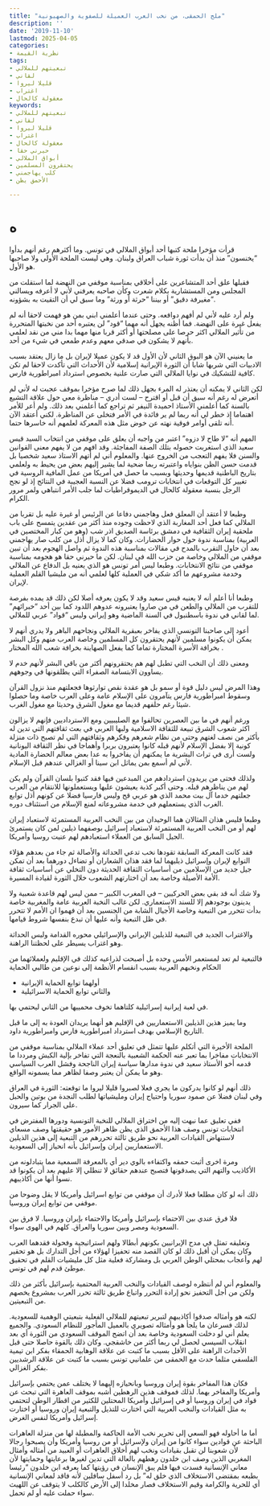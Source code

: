 ```yaml
---
title: "ملح الحمقى، من نخب العرب العميلة للصفوية والصهيونية"
description: ''
date: '2019-11-10'
lastmod: 2025-04-05
categories:
- نظرية القيمة
tags:
- تبعيتهم للملالي
- لقاني
- قليلا ليروا
- اغتراب
- معقولة كالحال
keywords:
- تبعيتهم للملالي
- لقاني
- قليلا ليروا
- اغتراب
- معقولة كالحال
- حيرني حقا
- أبواق الملالي
- يحتقرون المسلمين
- كلب يهاجمني
- الأحمق يظن

---
```

# **ه**

قرأت مؤخرا ملحة كتبها أحد أبواق الملالي في تونس. وما أكثرهم رغم أنهم بدأوا “يخنسون” منذ أن بدأت ثورة شباب العراق ولبنان. وهي ليست الملحة الأولى ولا صاحبها هو الأول.

فقبلها علق أحد المتشاعرين على أخلاقي بمناسبة موقفي من النهضة لما استقلت من المجلس ومن المستشارية بكلام شعرت وكأن صاحبه يعرفني لأني لا أعرفه ويسالني “مغيرفة دقيق” أو بيننا “حرثة أو ورثة” وما سبق لي أن التقيت به بشؤونه.

ولم أرد عليه لأني لم أفهم دوافعه. وحتى عندما أعلمني ابني بمن هو فهمت لاحقا أنه لم يفعل غيرة على النهضة. فما أظنه يجهل أنه مهما “قود” لن يعتبره أحد من نخبتها المتحررة من تأثير الملالي اكثر حرصا على مصلحتها أو أكثر قربا منها مهما بدا مني من نقد لعلمي بأنهم لا يشكون في صدقي معهم وعدم طمعي في شيء من أحد.

ما يعنيني الآن هو البوق الثاني لأن الأول قد لا يكون عميلا لإيران بل ما زال يعتقد بسبب الادبيات التي شربها شابا أن الثورة الإيرانية إسلامية لأن الأحداث التي تأكدت لاحقا لم تكن كافية للتشكيك في نوايا الملالي التي صارت علنية بخصوص استرداد امبراطورية فارس.

لكن الثاني لا يمكنه أن يعتذر له المرء بجهل ذلك لما صرح مؤخرا بموقف عجبت له لأني لم أتعرض له رغم أنه سبق أن قبل أو اقترح – لست أدري – مناظرة معي حول علاقة التشيع بالسنة كما أعلمني الأستاذ احميدة النيفر ثم تراجع كما أعلمني بعد ذلك. ولم أعر للأمر اهتماما إذ خطر لي أنه ربما لم ير فائدة في الأمر فتخلى عن المناظرة. لكني أعتقد الآن أنه تلقى أوامر فوقية نهته عن خوض مثل هذه المعركة لعلمهم أنه خاسرها حتما.

المهم أنه “لا طاح لا دزوه” اعتبر من واجبه أن يعلق على موقفي من انتخاب السيد قيس سعيد الذي استغربت حصوله بتلك الصفة المفاجئة. وقد افهم من لا يفهم معنى القوانين والسنن فلا يفهم التعجب من الخروج عنها. والمعلوم أني لم أتهم الاستاذ سعيد شخصيا بل قدمت حسن الظن بنواياه واعتبرته ربما ضحية لما يشير إليهم بعض من يحيط به ولعلمي بتاريخ الباطنية قديمها وحديثها وبسبب ما حصل في أمريكا من عمل المافية الروسية في تغيير كل التوقعات في انتخابات ترومب فضلا عن النسبة العجيبة في النتائج إذ لو نجح الرجل بنسبة معقولة كالحال في الديموقراطيات لما جلب الأمر انتباهي ولمر مرور الكرام.

وطبعا لا أعتقد أن المعلق فعل وهاجمني دفاعا عن الرئيس أو غيرة عليه بل تقربا من الملالي كما فعل أحد المغاربة الذي لاحظت وجوده منذ أكثر من عقدين يتمسح على باب ملحقية إيران الثقافية في دمشق برئاسة الصديق اذر شب (وهو من كبار المختصين في العربية) بمناسبة ندوة حول حوار الحضارات. وكان كما لا يزال أذل من كلب صار يهاجمني بعد أن حاول التقرب بالمدح في مقالات بمناسبة هذه الندوة ثم واصل الهجوم بعد أن تبين موقفي من الملالي وخاصة من حزب الله في لبنان. لكن ما حيرني حقا هو هجومه بمناسبة موقفي من نتائج الانتخابات. وطبعا ليس أمر تونس هو الذي يعنيه بل الدفاع عن الملالي وخدمة مشروعهم ما أكد شكي في العملية كلها لعلمي أنه من مليشيا القلم العملية لإيران.

وطبعا أنا أعلم أنه لا يعنيه قيس سعيد وقد لا يكون يعرفه أصلا لكن ذلك قد يمده بفرصة للتقرب من الملالي والطعن في من صاروا يعتبرونه عدوهم اللدود كما بين أحد “خبرائهم” لما لقاني في ندوة باسطنبول في السنة الماضية وهو إيراني وليس “قواد” عربي للملالي.

أعود إلى صاحبنا التونسي الذي يفاخر بعبقرية الملالي ونجاحهم الباهر ولا يدري أنهم لا يمكن أن يكونوا مسلمين لأنهم يحتقرون كل المسلمين وخاصة العرب منهم وكل البشر بخرافة الأسرة المختارة تماما كما يفعل الصهاينة بخرافة شعب الله المختار .

ومعنى ذلك أن النخب التي تطبل لهم هم يحتقرونهم أكثر من باقي البشر لأنهم خدم لا يساوون الابتسامة الصفراء التي يطلقونها في وجوههم.

وهذا المرض ليس دليل قوة أو سمو بل هو عقدة نقص توارثوها فجعلتهم منذ نزول القرآن وسقوط امبراطورية فارس يتآمرون على الإسلام عامة وعلى العرب خاصة وما حصلوا شيئا رغم حلفهم قديما مع مغول الشرق وحديثا مع مغول الغرب.

ورغم أنهم في ما بين العصرين تحالفوا مع الصليبيين ومع الاسترداديين فإنهم لا يزالون اكثر شعوب الشرق تبيعة للثقافة الاسلامية ولبها العربي في بعث ثقافتهم التي تدين له بأكثر من نصف لغتهم وحتى من نظام شعرهم وفكرهم وثقافتهم التي لم تصبح ذات منزلة كونية إلا بفضل الإسلام لأنهم قبله كانوا يعتبرون بربرا وأهماجا في نظر الثقافة اليونانية ولست أرى في تراث البشرية ما يمكنهم أن يفاخروا به عدا بعض معالم الحضارة المادية لأني لم أسمع بمن يماثل ابن سينا أو الغزالي عندهم قبل الإسلام.

ولذلك فحتى من يريدون استردادهم من المبدعين فيها فقد كتبوا بلسان القرآن ولم يكن لهم من يناظرهم قبله. وحتى أكبر كذبة يعيشون عليها ويستعملونها للانتقام من العرب جعلتهم خدما آل بيت محمد الذي هو عربي قح وليس فارسيا فضلا عن كونهم أذل توابع الغرب الذي يستعملهم في خدمة مشروعاته لمنع الإسلام من استئناف دوره.

وطبعا فليس هذان المثالان هما الوحيدان من بين النخب العربية المستمرئة لاستعباد إيران لهم أو من النخب العربية المستمرئة لاستعباد إسرائيل بوصفهما ذيلين لمن كان يستمرئ الجيل السابق من العملاء استعبادهم لهم عنيت روسيا وأمريكا.

فقد كانت المعركة السابقة تقودها نخب تدعي الحداثة والأصالة ثم جاء من بعدهم هؤلاء التوابع لإيران وإسرائيل ذيليهما لما فقد هذان الشعاران أو تضاءل دورهما بعد أن تمكن جيل جديد من الإسلامين من أساسيات الثقافة الحديثة دون التخلي عن أساسيات ثقافة الأمة الأصيلة وخاصة بعد أن اختارتهم الشعوب خلال الثورة لقيادة المسيرة.

ولا شك أنه قد بقي بعض الحركيين – في المغرب الكبير – ممن ليس لهم قاعدة شعبية ولا يدينون بوجودهم إلا للسند الاستعماري. لكن غالب النخبة العربية عامة والمغربية خاصة بدأت تتحرر من التبعية وخاصة الأجيال الشابة من الجنسين بعد أن فهموا ان الأمم لا تتحرر في ظل التبعية وأنه عليها أن تبدع بنفسها شروط قيامها.

والاغتراب الجديد في التبعية للذيلين الإيراني والإسرائيلي محوره القدامة وليس الحداثة وهو اغتراب يسيطر على لحظتنا الراهنة.

فالتبعية لم تعد لمستعمر الأمس وحده بل أصبحت لذراعيه كذلك في الإقليم ولعملائهما من الحكام ونخبهم العربية بسبب انقسام الأنظمة إلى نوعين من طالبي الحماية

* أولهما توابع الحماية الإيرانية
* والثاني توابع الحماية الاسرائيلية

في لعبة إيرانية إسرائيلية كلتاهما تخوف محمييها من الثاني ليحتمي بها.

وما يميز هذين الذيلين الاستعماريين في الإقليم هو أنهما يريدان العودة به إلى ما قبل التاريخ الإسلامي بهدف استرداد امبراطورية فارس وامبراطورية داود.

الملحة الأخيرة التي أتكلم عليها تتمثل في تعليق أحد عملاء الملالي بمناسبة موقفي من الانتخابات مفاخرا بما تعبر عنه الحكمة الشعبية بالنعجة التي تفاخر بإلية الكبش ومرددا ما قدمه أخو الأستاذ سعيد في ندوة مدارها سياسة إيران الناجحة وفشل العرب السياسي وهو ما يمكن أن يعتبر وصفا لظاهر مما يسمونه الواقع.

ذلك أنهم لو كانوا يدركون ما يجري فعلا لصبروا قليلا ليروا ما توقعته: الثورة في العراق وفي لبنان فضلا عن صمود سوريا واحتياج إيران ومليشياتها لطلب النجدة من بوتين والحبل على الجرار كما سيرون.

ففي تعليق عما نبهت إليه من اختراق الملالي للنخبة التونسية ودورها المفترض في انتخابات تونس وصف هذا الأحمق الذي يظن ظاهر الأمور هو حقيقتها وصف مسعاي لاستنهاض القيادات العربية نحو طريق ثالثة تحررهم من التبعية إلى هذين الذيلين الاستعماريين إيران وإسرائيل بأنه انحياز إلى السعودية.

ومرة اخرى أثبت حمقه واكتفاءه بالوي دير أي بالمعرفة السمعية مما يتبادلونه من الأكاذيب والتهم التي يصدقونها فتصبح عندهم حقائق لا تنطلي إلا عليهم بعد أن يكونوا قد نسوا أنها من أكاذيبهم.

ذلك أنه لو كان مطلعا فعلا لأدرك أن موقفي من توابع اسرائيل وأمريكا لا يقل وضوحا من موقفي من توابع إيران وروسيا.

فلا فرق عندي بين الاحتماء بإسرائيل وأمريكا والاحتماء بإيران وروسيا. لا فرق بين السعودية ومصر وبين سوريا والعراق. كلهم في الهوى سواء.

وتعليقه تمثل في مدح الإيرانيين بكونهم أبطالا ولهم استراتيجية وفحولة فقدهما العرب وكان يمكن أن أقبل ذلك لو كان القصد منه تحفيزا لهؤلاء من أجل التدارك بل هو تحقير لهم وأعجاب بمحتلي الوطن العربي بل ومشاركة فعلية مثل كل مليشيات القلم في تحقيق موطئ قدم لهم في تونس.

والمعلوم أني لم أنتظره لوصف القيادات والنخب العربية المحتمية بإسرائيل بأكثر من ذلك ولكن من أجل التحفيز نحو إرادة التحرر واتباع طريق ثالثة تحرر العرب بمشروع يخصهم من التبعيتين.

لكنه هو وأمثاله صدقوا أكاذيبهم لتبرير تبعيتهم للملالي الفعلية بتبعيتي الوهمية للسعودية. لذلك فسرعان ما يلجأ هو وأمثاله تصويري بالعميل المأجور للنظام السعودي. والجميع يعلم أني لو دخلت السعودية وخاصة بعد أن اتضح الموقف السعودي من الثورة أي بعد انقلاب السيسي لحصل لي ربما أكثر من خاشقجي. وكان ذلك بالقوة حاصلا حتى قبل الأحداث الراهنة على الأقل بسبب ما كتبت عن علاقة الوهابية الحمقاء بفكر ابن تيمية الفلسفي مثلما حدث مع الحمقى من علمانيي تونس بسبب ما كتبت عن علاقة الرشديين بفكر الغزالي.

فكان هذا المفاخر بقوة إيران وروسيا وبانحيازه إليهما لا يختلف عمن يحتمي بإسرائيل وأمريكا والمفاخر بهما. لذلك فموقف هذين الرهطين أشبه بموقف العاهرة التي تبحث عن قواد في إيران وروسيا أو في إسرائيل وأمريكا المحتلين للكثير من اقطار الوطن لتحتمي به مثل القيادات والنخب العربية التي اختارت للتذيل والتبعية إيران وروسيا أو اختارت إسرائيل وأمريكا لنفس الغرض.

أما ما أحاوله فهو السعي إلى تحرير نخب الأمة الحاكمة والمطبلة لها من منزلة العاهرات الباحثة عن قوادين سواء كانوا من إيران ولإسرائيل أو من روسيا وأمريكا وأن يصبحوا رجالا لأن شعوبنا لن تقبل بقيادات ونخب لهم أخلاق العاهرات أو العبيد من أمثاله وأمثال المغربي الذين وصف ابن خلدون رهطهم بالعالة التي تدين لغيرها برعايتها وحمايتها لأن معاني الإنسانية فسدت فيها فلم يبق الإنسان في رؤيتها كما يعرفه ابن خلدون “رئيسا بطبعه بمقتضى الاستخلاف الذي خلق له” بل رد أسفل سافلين لأنه فاقد لمعاني الإنسانية أي للحرية والكرامة وقيم الاستخلاف فصار مخلدا إلى الأرض كالكلب لا يتوقف عن اللهيث سواء حملت عليه أو لم تحمل.

###
